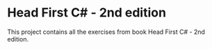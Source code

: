 # Head First C# - 2nd edition

This project contains all the exercises from book Head First C# - 2nd edition.
